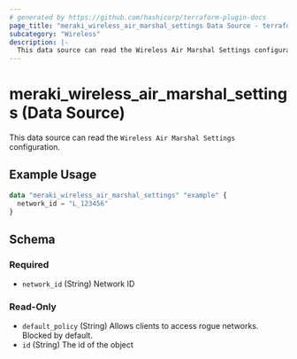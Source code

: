 ```yaml
---
# generated by https://github.com/hashicorp/terraform-plugin-docs
page_title: "meraki_wireless_air_marshal_settings Data Source - terraform-provider-meraki"
subcategory: "Wireless"
description: |-
  This data source can read the Wireless Air Marshal Settings configuration.
---
```


# meraki_wireless_air_marshal_settings (Data Source)

This data source can read the `Wireless Air Marshal Settings` configuration.

## Example Usage

```terraform
data "meraki_wireless_air_marshal_settings" "example" {
  network_id = "L_123456"
}
```

<!-- schema generated by tfplugindocs -->
## Schema

### Required

- `network_id` (String) Network ID

### Read-Only

- `default_policy` (String) Allows clients to access rogue networks. Blocked by default.
- `id` (String) The id of the object
